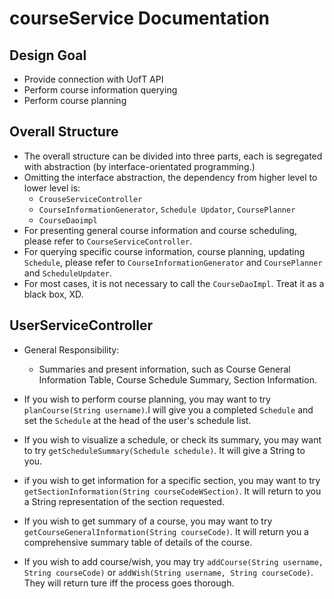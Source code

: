 # courseService Documentation

## Design Goal
- Provide connection with UofT API
- Perform course information querying
- Perform course planning

## Overall Structure
- The overall structure can be divided into three parts, each is segregated with abstraction (by interface-orientated programming.)
- Omitting the interface abstraction, the dependency from higher level to lower level is:
    - `CrouseServiceController`
    - `CourseInformationGenerator`, `Schedule Updator`, `CoursePlanner`
    - `CourseDaoimpl`
- For presenting general course information and course scheduling, please refer to `CourseServiceController`.
- For querying specific course information, course planning, updating `Schedule`, please refer to `CourseInformationGenerator` and `CoursePlanner` and `ScheduleUpdater`.
- For most cases, it is not necessary to call the `CourseDaoImpl`. Treat it as a black box, XD.

## UserServiceController
- General Responsibility:
  * Summaries and present information, such as Course General Information Table, Course Schedule Summary, Section Information.


- If you wish to perform course planning, you may want to try `planCourse(String username)`.I will give you a completed `Schedule` and set the `Schedule` at the head of the user's schedule list.
- If you wish to visualize a schedule, or check its summary, you may want to try `getScheduleSummary(Schedule schedule)`. It will give a String to you.
- if you wish to get information for a specific section, you may want to try `getSectionInformation(String courseCodeWSection)`. It will return to you a String representation of the section requested.
- If you wish to get summary of a course, you may want to try `getCourseGeneralInformation(String courseCode)`. It will return you a comprehensive summary table of details of the course.
- If you wish to add course/wish, you may try `addCourse(String username, String courseCode)` or `addWish(String username, String courseCode)`. They will return ture iff the process goes thorough.